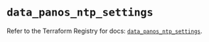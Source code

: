 # `data_panos_ntp_settings`

Refer to the Terraform Registry for docs: [`data_panos_ntp_settings`](https://registry.terraform.io/providers/paloaltonetworks/panos/2.0.5/docs/data-sources/ntp_settings).
